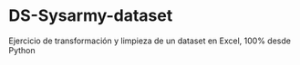 # DS-Sysarmy-dataset
Ejercicio de transformación y limpieza de un dataset en Excel, 100% desde Python
